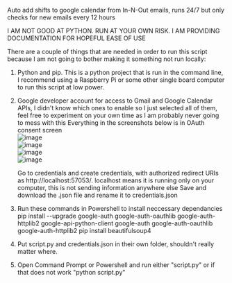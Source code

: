 Auto add shifts to google calendar from In-N-Out emails, runs 24/7 but only checks for new emails every 12 hours

I AM NOT GOOD AT PYTHON.  RUN AT YOUR OWN RISK.  I AM PROVIDING DOCUMENTATION FOR HOPEFUL EASE OF USE

There are a couple of things that are needed in order to run this script because I am not going to bother making it something not run locally:
1. Python and pip.  This is a python project that is run in the command line, I recommend using a Raspberry Pi or some other single board computer to run this script at low power.
   
2. Google developer account for access to Gmail and Google Calendar APIs, I didn't know which ones to enable so I just selected all of them, feel free to experiment on your own time as I am probably never going to mess with this
   Everything in the screenshots below is in OAuth consent screen<br />
   ![image](https://github.com/user-attachments/assets/f9d09ca7-9474-40d1-944f-d113b951d9ad)<br />
   ![image](https://github.com/user-attachments/assets/f00d41f6-4ade-45a1-8a07-cad9f8147129)<br />
   ![image](https://github.com/user-attachments/assets/1395e52c-c25f-44f9-811d-6e48291eaa92)<br />
   ![image](https://github.com/user-attachments/assets/a1882e7e-98ac-4084-8b3d-2f1d40f4481d)<br />

   Go to credentials and create credentials, with authorized redirect URIs as http://localhost:57053/.  localhost means it is running only on your computer, this is not sending information anywhere else
   Save and download the .json file and rename it to credentials.json
3. Run these commands in Powershell to install neccessary dependancies
   pip install --upgrade google-auth google-auth-oauthlib google-auth-httplib2 google-api-python-client google-auth google-auth-oauthlib google-auth-httplib2
   pip install beautifulsoup4

4. Put script.py and credentials.json in their own folder, shouldn't really matter where.
5. Open Command Prompt or Powershell and run either "script.py" or if that does not work "python script.py"
